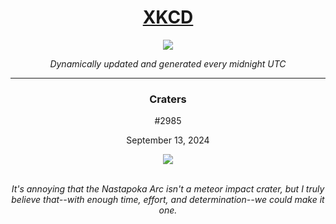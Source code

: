 
<h1 align="center"><a href="https://xkcd.com">XKCD</a></h1>
<div align="center">
    <img src="https://img.shields.io/github/last-commit/ShashashankThakur/XKCD?label=last%20updated" />
</div>

<p align="center"><i>Dynamically updated and generated every midnight UTC</i></p>
<hr>
<div align="center">
    <h3><strong>Craters</strong></h3>
    <p>#2985</p>
    <p>September 13, 2024</p>
    <img src="https://imgs.xkcd.com/comics/craters.png">
    <br></br>
    <p><i>It's annoying that the Nastapoka Arc isn't a meteor impact crater, but I truly believe that--with enough time, effort, and determination--we could make it one.</i></p>
</div>
